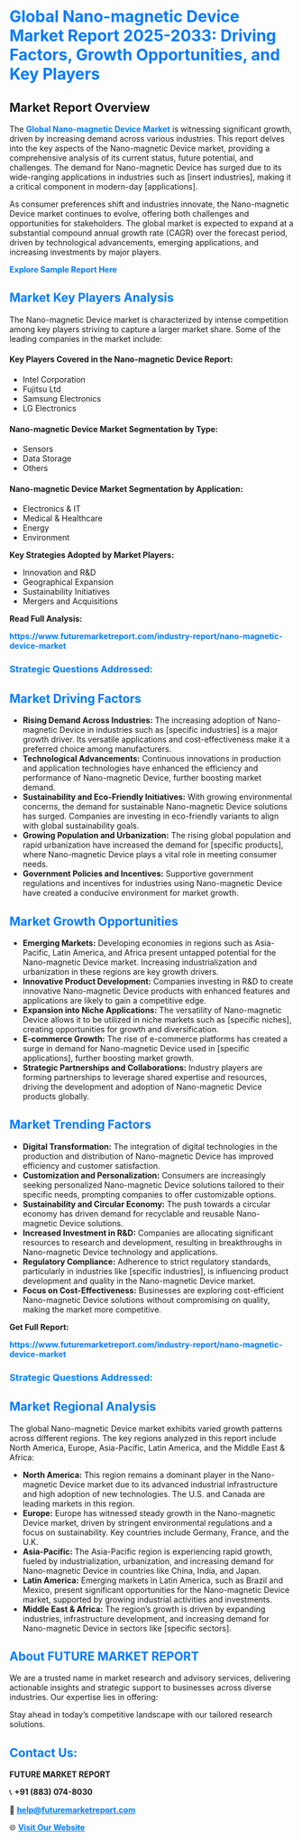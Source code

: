 <h1 style="color: #007BFF;">Global Nano-magnetic Device Market Report 2025-2033: Driving Factors, Growth Opportunities, and Key Players</h1>

<section id="overview">
<h2>Market Report Overview</h2>
<p>The <a href="https://www.futuremarketreport.com/industry-report/nano-magnetic-device-market" style="color: #007BFF; text-decoration: none;"><strong>Global Nano-magnetic Device Market</strong></a> is witnessing significant growth, driven by increasing demand across various industries. This report delves into the key aspects of the Nano-magnetic Device market, providing a comprehensive analysis of its current status, future potential, and challenges. The demand for Nano-magnetic Device has surged due to its wide-ranging applications in industries such as [insert industries], making it a critical component in modern-day [applications].</p>
<p>As consumer preferences shift and industries innovate, the Nano-magnetic Device market continues to evolve, offering both challenges and opportunities for stakeholders. The global market is expected to expand at a substantial compound annual growth rate (CAGR) over the forecast period, driven by technological advancements, emerging applications, and increasing investments by major players.</p>
</section>

<section id="overview">
<p><a href="https://www.futuremarketreport.com/request-sample/reportId=76299" style="color: #007BFF; text-decoration: none;"><strong>Explore Sample Report Here</strong></a></p>
</section>

<section id="key-players">
<h2 style="color: #007BFF;">Market Key Players Analysis</h2>
<p>The Nano-magnetic Device market is characterized by intense competition among key players striving to capture a larger market share. Some of the leading companies in the market include:</p>
<h4>Key Players Covered in the Nano-magnetic Device Report:</h4>
<ul><li>Intel Corporation</li><li>Fujitsu Ltd</li><li>Samsung Electronics</li><li>LG Electronics</li></ul>
<h4>Nano-magnetic Device Market Segmentation by Type:</h4>
<ul><li>Sensors</li><li>Data Storage</li><li>Others</li></ul>

<h4>Nano-magnetic Device Market Segmentation by Application:</h4>
<ul><li>Electronics &amp; IT</li><li>Medical &amp; Healthcare</li><li>Energy</li><li>Environment</li></ul>
<p><strong>Key Strategies Adopted by Market Players:</strong></p>
<ul>
<li>Innovation and R&D</li>
<li>Geographical Expansion</li>
<li>Sustainability Initiatives</li>
<li>Mergers and Acquisitions</li>
</ul>
</section>

<section>
<p><strong>Read Full Analysis: </strong></p><a href="https://www.futuremarketreport.com/industry-report/nano-magnetic-device-market" style="color: #007BFF; text-decoration: none;"><strong>https://www.futuremarketreport.com/industry-report/nano-magnetic-device-market</strong></a>
<h3 style="color: #007BFF;">Strategic Questions Addressed:</h3>
</section>

<section id="driving-factors">
<h2 style="color: #007BFF;">Market Driving Factors</h2>
<ul>
<li><strong>Rising Demand Across Industries:</strong> The increasing adoption of Nano-magnetic Device in industries such as [specific industries] is a major growth driver. Its versatile applications and cost-effectiveness make it a preferred choice among manufacturers.</li>
<li><strong>Technological Advancements:</strong> Continuous innovations in production and application technologies have enhanced the efficiency and performance of Nano-magnetic Device, further boosting market demand.</li>
<li><strong>Sustainability and Eco-Friendly Initiatives:</strong> With growing environmental concerns, the demand for sustainable Nano-magnetic Device solutions has surged. Companies are investing in eco-friendly variants to align with global sustainability goals.</li>
<li><strong>Growing Population and Urbanization:</strong> The rising global population and rapid urbanization have increased the demand for [specific products], where Nano-magnetic Device plays a vital role in meeting consumer needs.</li>
<li><strong>Government Policies and Incentives:</strong> Supportive government regulations and incentives for industries using Nano-magnetic Device have created a conducive environment for market growth.</li>
</ul>
</section>

<section id="growth-opportunities">
<h2 style="color: #007BFF;">Market Growth Opportunities</h2>
<ul>
<li><strong>Emerging Markets:</strong> Developing economies in regions such as Asia-Pacific, Latin America, and Africa present untapped potential for the Nano-magnetic Device market. Increasing industrialization and urbanization in these regions are key growth drivers.</li>
<li><strong>Innovative Product Development:</strong> Companies investing in R&D to create innovative Nano-magnetic Device products with enhanced features and applications are likely to gain a competitive edge.</li>
<li><strong>Expansion into Niche Applications:</strong> The versatility of Nano-magnetic Device allows it to be utilized in niche markets such as [specific niches], creating opportunities for growth and diversification.</li>
<li><strong>E-commerce Growth:</strong> The rise of e-commerce platforms has created a surge in demand for Nano-magnetic Device used in [specific applications], further boosting market growth.</li>
<li><strong>Strategic Partnerships and Collaborations:</strong> Industry players are forming partnerships to leverage shared expertise and resources, driving the development and adoption of Nano-magnetic Device products globally.</li>
</ul>
</section>

<section id="trending-factors">
<h2 style="color: #007BFF;">Market Trending Factors</h2>
<ul>
<li><strong>Digital Transformation:</strong> The integration of digital technologies in the production and distribution of Nano-magnetic Device has improved efficiency and customer satisfaction.</li>
<li><strong>Customization and Personalization:</strong> Consumers are increasingly seeking personalized Nano-magnetic Device solutions tailored to their specific needs, prompting companies to offer customizable options.</li>
<li><strong>Sustainability and Circular Economy:</strong> The push towards a circular economy has driven demand for recyclable and reusable Nano-magnetic Device solutions.</li>
<li><strong>Increased Investment in R&D:</strong> Companies are allocating significant resources to research and development, resulting in breakthroughs in Nano-magnetic Device technology and applications.</li>
<li><strong>Regulatory Compliance:</strong> Adherence to strict regulatory standards, particularly in industries like [specific industries], is influencing product development and quality in the Nano-magnetic Device market.</li>
<li><strong>Focus on Cost-Effectiveness:</strong> Businesses are exploring cost-efficient Nano-magnetic Device solutions without compromising on quality, making the market more competitive.</li>
</ul>
</section>

<section>
<p><strong>Get Full Report: </strong></p><a href="https://www.futuremarketreport.com/industry-report/nano-magnetic-device-market" style="color: #007BFF; text-decoration: none;"><strong>https://www.futuremarketreport.com/industry-report/nano-magnetic-device-market</strong></a>
<h3 style="color: #007BFF;">Strategic Questions Addressed:</h3>
</section>


<section id="regional-analysis">
<h2 style="color: #007BFF;">Market Regional Analysis</h2>
<p>The global Nano-magnetic Device market exhibits varied growth patterns across different regions. The key regions analyzed in this report include North America, Europe, Asia-Pacific, Latin America, and the Middle East & Africa:</p>
<ul>
<li><strong>North America:</strong> This region remains a dominant player in the Nano-magnetic Device market due to its advanced industrial infrastructure and high adoption of new technologies. The U.S. and Canada are leading markets in this region.</li>
<li><strong>Europe:</strong> Europe has witnessed steady growth in the Nano-magnetic Device market, driven by stringent environmental regulations and a focus on sustainability. Key countries include Germany, France, and the U.K.</li>
<li><strong>Asia-Pacific:</strong> The Asia-Pacific region is experiencing rapid growth, fueled by industrialization, urbanization, and increasing demand for Nano-magnetic Device in countries like China, India, and Japan.</li>
<li><strong>Latin America:</strong> Emerging markets in Latin America, such as Brazil and Mexico, present significant opportunities for the Nano-magnetic Device market, supported by growing industrial activities and investments.</li>
<li><strong>Middle East & Africa:</strong> The region’s growth is driven by expanding industries, infrastructure development, and increasing demand for Nano-magnetic Device in sectors like [specific sectors].</li>
</ul>
</section>

<footer>
<h2 style="color: #007BFF;">About FUTURE MARKET REPORT</h2>
<p>We are a trusted name in market research and advisory services, delivering actionable insights and strategic support to businesses across diverse industries. Our expertise lies in offering:</p>

<p>Stay ahead in today’s competitive landscape with our tailored research solutions.</p>

<h2 style="color: #007BFF;">Contact Us:</h2>
<p><strong>FUTURE MARKET REPORT</strong></p>
<p>📞 <strong>+91 (883) 074-8030</strong></p>
<p>📧 <strong><a href="mailto:help@futuremarketreport.com" style="color: #007BFF;">help@futuremarketreport.com</a></strong></p>
<p>🌐 <strong><a href="https://www.futuremarketreport.com/" style="color: #007BFF;">Visit Our Website</a></strong></p>
</footer>